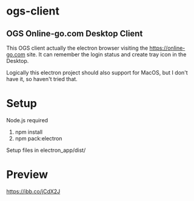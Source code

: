 # ogs-client
## OGS Online-go.com Desktop Client

This OGS client actually the electron browser visiting the https://online-go.com site. It can remember the login status and create tray icon in the Desktop. 

Logically this electron project should also support for MacOS, but I don't have it, so haven't tried that.

# Setup

Node.js required

1. npm install
2. npm pack:electron

Setup files in electron_app/dist/

# Preview
https://ibb.co/jCdX2J
